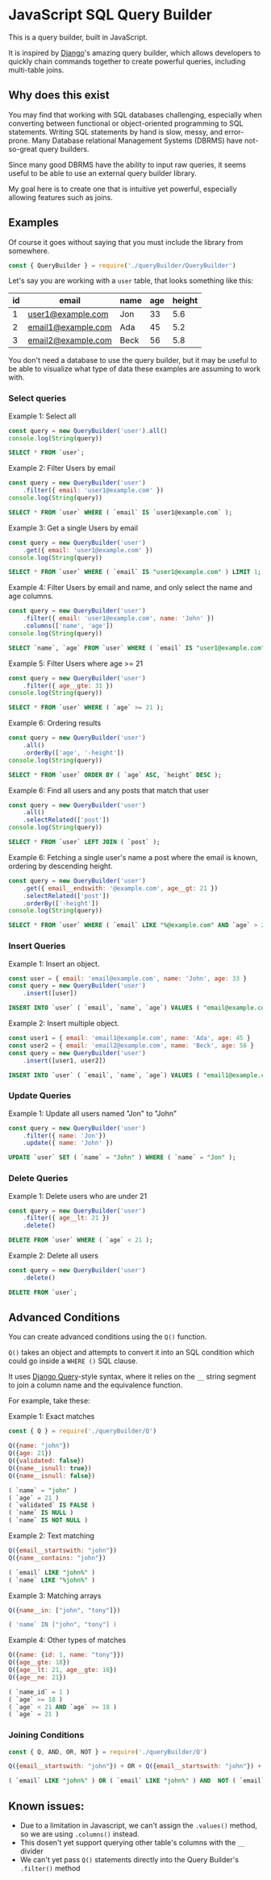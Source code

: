# JavaScript SQL Query Builder

This is a query builder, built in JavaScript.

It is inspired by [Django](https://www.djangoproject.com/)'s amazing query builder, which allows developers to quickly chain commands together to create powerful queries, including multi-table joins.

## Why does this exist

You may find that working with SQL databases challenging, especially when converting between functional or object-oriented programming to SQL statements. Writing SQL statements by hand is slow, messy, and error-prone. Many Database relational Management Systems (DBRMS) have not-so-great query builders.

Since many good DBRMS have the ability to input raw queries, it seems useful to be able to use an external query builder library.

My goal here is to create one that is intuitive yet powerful, especially allowing features such as joins.

## Examples

Of course it goes without saying that you must include the library from somewhere.

```javascript
const { QueryBuilder } = require('./queryBuilder/QueryBuilder')
```

Let's say you are working with a `user` table, that looks something like this:

| id | email              | name | age | height |
|----|--------------------|------|-----|--------|
| 1  | user1@example.com  | Jon  | 33  | 5.6    |
| 2  | email1@example.com | Ada  | 45  | 5.2    |
| 3  | email2@example.com | Beck | 56  | 5.8    |

You don't need a database to use the query builder, but it may be useful to be able to visualize what type of data these examples are assuming to work with.

### Select queries

Example 1: Select all
```javascript
const query = new QueryBuilder('user').all()
console.log(String(query))
```

```sql
SELECT * FROM `user`;
```

Example 2: Filter Users by email
```javascript
const query = new QueryBuilder('user')
    .filter({ email: 'user1@example.com' })
console.log(String(query))
```

```sql
SELECT * FROM `user` WHERE ( `email` IS `user1@example.com` );
```

Example 3: Get a single Users by email
```javascript
const query = new QueryBuilder('user')
    .get({ email: 'user1@example.com' })
console.log(String(query))
```

```sql
SELECT * FROM `user` WHERE ( `email` IS "user1@example.com" ) LIMIT 1;
```

Example 4: Filter Users by email and name, and only select the name and age columns.
```javascript
const query = new QueryBuilder('user')
    .filter({ email: 'user1@example.com', name: 'John' })
    .columns(['name', 'age'])
console.log(String(query))
```

```sql
SELECT `name`, `age` FROM `user` WHERE ( `email` IS "user1@example.com" AND `name` IS "John" );
```


Example 5: Filter Users where age >= 21
```javascript
const query = new QueryBuilder('user')
    .filter({ age__gte: 31 })
console.log(String(query))
```

```sql
SELECT * FROM `user` WHERE ( `age` >= 21 );
```

Example 6: Ordering results
```javascript
const query = new QueryBuilder('user')
    .all()
    .orderBy(['age', '-height'])
console.log(String(query))
```

```sql
SELECT * FROM `user` ORDER BY ( `age` ASC, `height` DESC );
```

Example 6: Find all users and any posts that match that user
```javascript
const query = new QueryBuilder('user')
    .all()
    .selectRelated(['post'])
console.log(String(query))
```

```sql
SELECT * FROM `user` LEFT JOIN ( `post` );
```

Example 6: Fetching a single user's name a post where the email is known, ordering by descending height.
```javascript
const query = new QueryBuilder('user')
    .get({ email__endswith: '@example.com', age__gt: 21 })
    .selectRelated(['post'])
    .orderBy(['-height'])
console.log(String(query))
```

```sql
SELECT * FROM `user` WHERE ( `email` LIKE "%@example.com" AND `age` > 21 ) LEFT JOIN ( `post` ) ORDER_BY ( `height` DESC ) LIMIT 1;
```

### Insert Queries

Example 1: Insert an object.

```javascript
const user = { email: 'email@example.com', name: 'John', age: 33 }
const query = new QueryBuilder('user')
    .insert([user])
```

```sql
INSERT INTO `user` ( `email`, `name`, `age`) VALUES ( "email@example.com", "John", 21 );
```

Example 2: Insert multiple object.

```javascript
const user1 = { email: 'email1@example.com', name: 'Ada', age: 45 }
const user2 = { email: 'email2@example.com', name: 'Beck', age: 56 }
const query = new QueryBuilder('user')
    .insert([user1, user2])
```

```sql
INSERT INTO `user` ( `email`, `name`, `age`) VALUES ( "email1@example.com", "Ada", 45 ), ( "email2@example.com", "Beck", 56 );
```

### Update Queries

Example 1: Update all users named "Jon" to "John"

```javascript
const query = new QueryBuilder('user')
    .filter({ name: 'Jon'})
    .update({ name: 'John' })
```

```sql
UPDATE `user` SET ( `name` = "John" ) WHERE ( `name` = "Jon" );
```

### Delete Queries

Example 1: Delete users who are under 21

```javascript
const query = new QueryBuilder('user')
    .filter({ age__lt: 21 })
    .delete()
```

```sql
DELETE FROM `user` WHERE ( `age` < 21 );
```

Example 2: Delete all users

```javascript
const query = new QueryBuilder('user')
    .delete()
```

```sql
DELETE FROM `user`;
```

## Advanced Conditions

You can create advanced conditions using the `Q()` function.

`Q()` takes an object and attempts to convert it into an SQL condition which could go inside a `WHERE ()` SQL clause.

It uses [Django Query](https://docs.djangoproject.com/en/4.0/topics/db/queries/)-style syntax, where it relies on the `__` string segment to join a column name and the equivalence function.

For example, take these:

Example 1: Exact matches
```javascript
const { Q } = require('./queryBuilder/Q')

Q({name: "john"})
Q({age: 21})
Q({validated: false})
Q({name__isnull: true})
Q({name__isnull: false})
```
```sql
( `name` = "john" )
( `age` = 21 )
( `validated` IS FALSE )
( `name` IS NULL )
( `name` IS NOT NULL )
```

Example 2: Text matching
```javascript
Q({email__startswith: "john"})
Q({name__contains: "john"})
```
```sql
( `email` LIKE "john%" )
( `name` LIKE "%john%" )
```

Example 3: Matching arrays
```javascript
Q({name__in: ["john", "tony"]})
```
```sql
( 'name` IN ["john", "tony"] )
```

Example 4: Other types of matches
```javascript
Q({name: {id: 1, name: "tony"}})
Q({age__gte: 18})
Q({age__lt: 21, age__gte: 18})
Q({age__ne: 21})
```

```sql
( `name_id` = 1 )
( `age` >= 18 )
( `age` < 21 AND `age` >= 18 )
( `age` = 21 )
```

### Joining Conditions

```javascript
const { Q, AND, OR, NOT } = require('./queryBuilder/Q')

Q({email__startswith: "john"}) + OR + Q({email__startswith: "john"}) + AND + NOT + Q({email__startswith: "john"})
```
```sql
( `email` LIKE "john%" ) OR ( `email` LIKE "john%" ) AND  NOT ( `email` LIKE "john%" )
```

## Known issues:

* Due to a limitation in Javascript, we can't assign the `.values()` method, so we are using `.columns()` instead.
* This dosen't yet support querying other table's columns with the `__` divider
* We can't yet pass `Q()` statements directly into the Query Builder's `.filter()` method